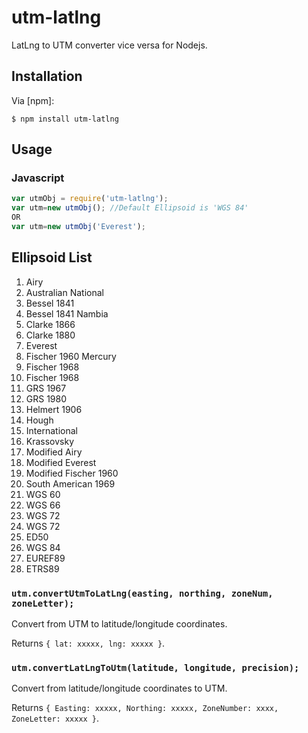 # utm-latlng

LatLng to UTM converter vice versa for Nodejs.

## Installation

Via [npm]:

	$ npm install utm-latlng

## Usage
### Javascript
```js
var utmObj = require('utm-latlng');
var utm=new utmObj(); //Default Ellipsoid is 'WGS 84'
OR
var utm=new utmObj('Everest');
```

## Ellipsoid List
1.  Airy
2.  Australian National
3.  Bessel 1841
4.  Bessel 1841 Nambia
5.  Clarke 1866
6.  Clarke 1880
7.  Everest
8.  Fischer 1960 Mercury
9.  Fischer 1968
10. Fischer 1968
11. GRS 1967
12. GRS 1980
13. Helmert 1906
14. Hough
15. International
16. Krassovsky
17. Modified Airy
18. Modified Everest
19. Modified Fischer 1960
20. South American 1969
21. WGS 60
22. WGS 66
23. WGS 72
24. WGS 72
25. ED50
26. WGS 84
27. EUREF89
28. ETRS89

### `utm.convertUtmToLatLng(easting, northing, zoneNum, zoneLetter);`

Convert from UTM to latitude/longitude coordinates.



Returns `{ lat: xxxxx, lng: xxxxx }`.


### `utm.convertLatLngToUtm(latitude, longitude, precision);`

Convert from latitude/longitude coordinates to UTM.

Returns `{ Easting: xxxxx, Northing: xxxxx, ZoneNumber: xxxx, ZoneLetter: xxxxx }`.
